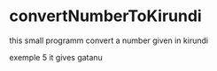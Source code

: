 # convertNumberToKirundi

this small programm convert a number given in kirundi

exemple 5 it gives  gatanu
